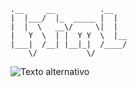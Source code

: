 ```.__     __          .__    ```   
```|  |___/  |_  _____ |  |    ```       
```|  |  \   __\/     \|  |    ```   
```|   Y  \  | |  Y Y  \  |__  ```  
```|___|  /__| |__|_|  /____/  ```   
```     \/           \/        ```     

![Texto alternativo](https://github.com/AleX-17r/CSS/blob/main/random-images/html.png)


